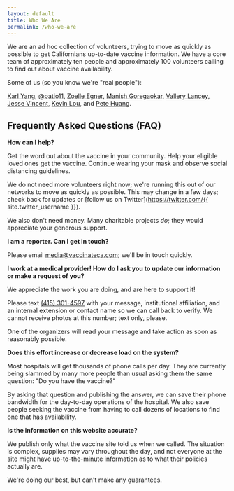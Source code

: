 ```yaml
---
layout: default
title: Who We Are
permalink: /who-we-are
---
```

We are an ad hoc collection of volunteers, trying to move as quickly as possible to get Californians up-to-date vaccine information. We have a core team of approximately ten people and approximately 100 volunteers calling to find out about vaccine availability.

Some of us (so you know we're "real people"): <span id="people-list"></span>
<!-- If you change this list, change the list in JS at the bottom too! -->
<noscript>[Karl Yang](https://twitter.com/chiefofstuffs), [@patio11](https://twitter.com/patio11), [Zoelle Egner](https://twitter.com/zoelle), [Manish Goregaokar](https://twitter.com/manishearth), [Vallery Lancey](https://twitter.com/vllry), [Jesse Vincent](https://twitter.com/obra), [Kevin Lou](https://twitter.com/kevinbryantlou), and [Pete Huang](https://twitter.com/nonmayorpete).</noscript>

<a name="faq" />

## Frequently Asked Questions (FAQ)

**How can I help?**

Get the word out about the vaccine in your community. Help your eligible loved ones get the vaccine. Continue wearing your mask and observe social distancing guidelines.

We do not need more volunteers right now; we're running this out of our networks to move as quickly as possible. This may change in a few days; check back for updates or [follow us on Twitter](https://twitter.com/{{ site.twitter_username }}).

We also don't need money. Many charitable projects _do_; they would appreciate your generous support.

**I am a reporter. Can I get in touch?**

Please email [media@vaccinateca.com](mailto:media@vaccinateca.com); we'll be in touch quickly.

**I work at a medical provider! How do I ask you to update our information or make a request of you?**

We appreciate the work you are doing, and are here to support it!

Please text [(415) 301-4597](tel:+14153014597) with your message, institutional affiliation, and an internal extension or contact name so we can call back to verify. We cannot receive photos at this number; text only, please.

One of the organizers will read your message and take action as soon as reasonably possible.

**Does this effort increase or decrease load on the system?**

Most hospitals will get thousands of phone calls per day. They are currently being slammed by many more people than usual asking them the same question: "Do you have the vaccine?"

By asking that question and publishing the answer, we can save their phone bandwidth for the day-to-day operations of the hospital. We also save people seeking the vaccine from having to call dozens of locations to find one that has availability.

**Is the information on this website accurate?**

We publish only what the vaccine site told us when we called. The situation is complex, supplies may vary throughout the day, and not everyone at the site might have up-to-the-minute information as to what their policies actually are.

We're doing our best, but can't make any guarantees.

<script>
const people = [
  {
    name: "Karl Yang",
    link: "https://twitter.com/chiefofstuffs",
  },
  {
    name: "@patio11",
    link: "https://twitter.com/patio11",
  },
  {
    name: "Zoelle Egner",
    link: "https://twitter.com/zoelle",
  },
  {
    name: "Manish Goregaokar",
    link: "https://twitter.com/manishearth",
  },
  {
    name: "Vallery Lancey",
    link: "https://twitter.com/vllry",
  },
  {
    name: "Jesse Vincent",
    link: "https://twitter.com/obra",
  },
  {
    name: "Kevin Lou",
    link: "https://twitter.com/kevinbryantlou",
  },
  {
    name: "Pete Huang",
    link: "https://twitter.com/nonmayorpete",
  },
];
// From https://stackoverflow.com/a/12646864
function shuffleArray(array) {
  for (let i = array.length - 1; i > 0; i--) {
    const j = Math.floor(Math.random() * (i + 1));
    [array[i], array[j]] = [array[j], array[i]];
  }
}

const peopleElem = document.querySelector("#people-list");
shuffleArray(people);

for (let i = 0; i < people.length; ++i) {
  const person = people[i];
  const personElem = document.createElement("a");
  personElem.href = person.link;

  const nameNode = document.createTextNode(person.name);
  personElem.appendChild(nameNode);

  const separatorNode = document.createTextNode(
    i == people.length - 1 ? "." : ", "
  );

  peopleElem.insertBefore(personElem, null);
  peopleElem.insertBefore(separatorNode, null);
}
</script>
